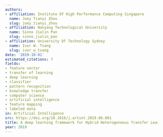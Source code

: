 ```yaml
---
authors:
- affiliation: Institute Of High Performance Computing Singapore
  name: Joey Tianyi Zhou
  slug: joey_tianyi_zhou
- affiliation: Nanyang Technological University
  name: Sinno Jialin Pan
  slug: sinno_jialin_pan
- affiliation: University Of Technology Sydney
  name: Ivor W. Tsang
  slug: ivor_w_tsang
date: '2019-10-01'
estimated_citations: 7
fields:
- feature vector
- transfer of learning
- deep learning
- classifier
- pattern recognition
- knowledge transfer
- computer science
- artificial intelligence
- feature mapping
- labeled data
in: Artificial Intelligence
src: https://doi.org/10.1016/j.artint.2019.06.001
title: A deep learning framework for Hybrid Heterogeneous Transfer Learning
year: 2019
---
```

